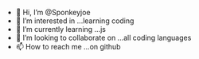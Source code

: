 - 👋 Hi, I’m @Sponkeyjoe
- 👀 I’m interested in ...learning coding      
- 🌱 I’m currently learning ...js  
- 💞️ I’m looking to collaborate on ...all coding languages
- 📫 How to reach me ...on github

<!---
Sponkeyjoe/Sponkeyjoe is a ✨ special ✨ repository because its `README.md` (this file) appears on your GitHub profile.
You can click the Preview link to take a look at your changes.
--->
